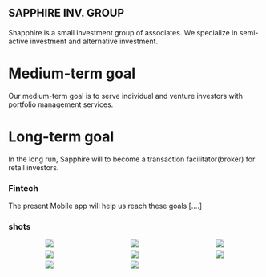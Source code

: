 ## SAPPHIRE INV. GROUP

Shapphire is a small investment group of associates. 
We specialize in semi-active investment and alternative investment.

# Medium-term goal
Our medium-term goal is to serve individual and venture investors with portfolio management services.

# Long-term goal
In the long run, Sapphire will to become a transaction facilitator(broker) for retail investors.

### Fintech
The present Mobile app will help us reach these goals [....]


### shots
<div style="display: grid; grid-template-columns: repeat(3, 1fr); grid-gap: 5px;">
    <img style="max-width: 35%; height: auto; display: block;-webkit-user-select: none;margin: auto;cursor: zoom-in;background-color: hsl(0, 0%, 90%);transition: background-color 300ms;" src="![1](https://user-images.githubusercontent.com/97029819/224439926-3bec7f4a-39f5-4856-951a-1fbaad6ace3c.png)" />
    <img style="max-width: 35%; height: auto; display: block;-webkit-user-select: none;margin: auto;cursor: zoom-in;background-color: hsl(0, 0%, 90%);transition: background-color 300ms;" src="![2](https://user-images.githubusercontent.com/97029819/224439929-ae2039e7-bb48-4d41-9197-680ff7a8b85a.png)" />
    <img style="max-width: 35%; height: auto; display: block;-webkit-user-select: none;margin: auto;cursor: zoom-in;background-color: hsl(0, 0%, 90%);transition: background-color 300ms;" src="![3](https://user-images.githubusercontent.com/97029819/224439930-2127cf3c-39e7-4f3b-99a0-f6beccc2c6c7.png)" />
    <img style="max-width: 35%; height: auto; display: block;-webkit-user-select: none;margin: auto;cursor: zoom-in;background-color: hsl(0, 0%, 90%);transition: background-color 300ms;" src="![4](https://user-images.githubusercontent.com/97029819/224439933-c009940d-c04a-42bf-8712-724efb169ec0.png)" />
    <img style="max-width: 35%; height: auto; display: block;-webkit-user-select: none;margin: auto;cursor: zoom-in;background-color: hsl(0, 0%, 90%);transition: background-color 300ms;" src="![5](https://user-images.githubusercontent.com/97029819/224439935-22b98b0e-437f-4ab4-96e7-ee2889ec79ea.png)" />
    <img style="max-width: 35%; height: auto; display: block;-webkit-user-select: none;margin: auto;cursor: zoom-in;background-color: hsl(0, 0%, 90%);transition: background-color 300ms;" src="![6](https://user-images.githubusercontent.com/97029819/224439936-48359679-27f5-4ecd-a747-76a345c6b4d2.png)" />
    <img style="max-width: 35%; height: auto; display: block;-webkit-user-select: none;margin: auto;cursor: zoom-in;background-color: hsl(0, 0%, 90%);transition: background-color 300ms;" src="![7](https://user-images.githubusercontent.com/97029819/224439937-327f8349-9fef-4eea-af4f-aba93fb91a70.png)" />
    <img style="max-width: 35%; height: auto; display: block;-webkit-user-select: none;margin: auto;cursor: zoom-in;background-color: hsl(0, 0%, 90%);transition: background-color 300ms;" src="![8](https://user-images.githubusercontent.com/97029819/224439938-ba77af62-b191-4be0-81a6-bf5238b01abd.png)" />
</div>
